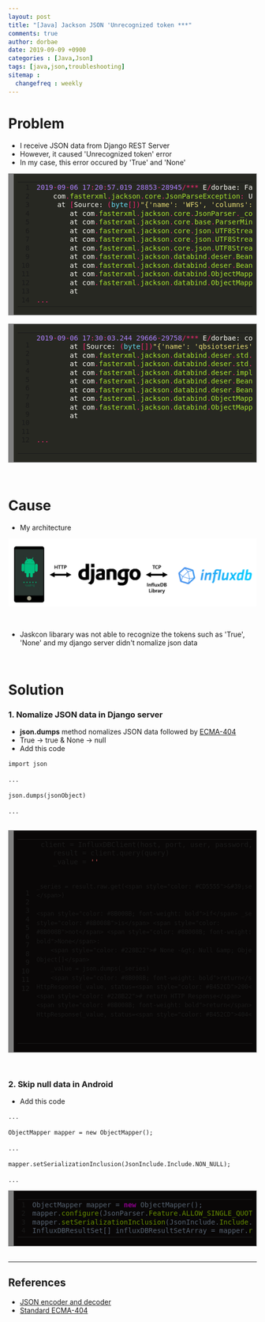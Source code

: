 ```yaml
---
layout: post
title: "[Java] Jackson JSON 'Unrecognized token ***"
comments: true
author: dorbae
date: 2019-09-09 +0900
categories : [Java,Json]
tags: [java,json,troubleshooting]
sitemap :
  changefreq : weekly
---
```


# Problem
* I receive JSON data from Django REST Server
* However, it caused 'Unrecognized token' error
* In my case, this error occured by 'True' and 'None'

<div markdown="1" style="background: #272822; overflow:auto;width:auto;border:solid gray;border-width:.1em .1em .1em .8em;padding:.2em .6em;"><table><tr><td><pre style="margin: 0; line-height: 125%"> 1
 2
 3
 4
 5
 6
 7
 8
 9
10
11
12
13
14</pre></td><td><pre style="margin: 0; line-height: 125%"><span style="color: #ae81ff">2019</span><span style="color: #f92672">-</span><span style="color: #ae81ff">09</span><span style="color: #f92672">-</span><span style="color: #ae81ff">06</span> <span style="color: #ae81ff">17</span><span style="color: #f92672">:</span><span style="color: #ae81ff">20</span><span style="color: #f92672">:</span><span style="color: #ae81ff">57.019</span> <span style="color: #ae81ff">28853</span><span style="color: #f92672">-</span><span style="color: #ae81ff">28945</span><span style="color: #f92672">/***</span> <span style="color: #f8f8f2">E</span><span style="color: #f92672">/</span><span style="color: #f8f8f2">dorbae:</span> <span style="color: #f8f8f2">Failed</span> <span style="color: #f8f8f2">to</span> <span style="color: #f8f8f2">get</span> <span style="color: #f8f8f2">DB</span> <span style="color: #f8f8f2">data</span><span style="color: #f92672">.</span>
    <span style="color: #f8f8f2">com</span><span style="color: #f92672">.</span><span style="color: #a6e22e">fasterxml</span><span style="color: #f92672">.</span><span style="color: #a6e22e">jackson</span><span style="color: #f92672">.</span><span style="color: #a6e22e">core</span><span style="color: #f92672">.</span><span style="color: #a6e22e">JsonParseException</span><span style="color: #f92672">:</span> <span style="color: #f8f8f2">Unrecognized</span> <span style="color: #f8f8f2">token</span> <span style="color: #960050; background-color: #1e0010">&#39;</span><span style="color: #f8f8f2">True</span><span style="color: #960050; background-color: #1e0010">&#39;</span><span style="color: #f92672">:</span> <span style="color: #f8f8f2">was</span> <span style="color: #f8f8f2">expecting</span> <span style="color: #f92672">(</span><span style="color: #960050; background-color: #1e0010">&#39;</span><span style="color: #66d9ef">true</span><span style="color: #960050; background-color: #1e0010">&#39;</span><span style="color: #f92672">,</span> <span style="color: #960050; background-color: #1e0010">&#39;</span><span style="color: #66d9ef">false</span><span style="color: #960050; background-color: #1e0010">&#39;</span> <span style="color: #f8f8f2">or</span> <span style="color: #960050; background-color: #1e0010">&#39;</span><span style="color: #66d9ef">null</span><span style="color: #960050; background-color: #1e0010">&#39;</span><span style="color: #f92672">)</span>
     <span style="color: #f8f8f2">at</span> <span style="color: #f92672">[</span><span style="color: #f8f8f2">Source:</span> <span style="color: #f92672">(</span><span style="color: #66d9ef">byte</span><span style="color: #f92672">[])</span><span style="color: #e6db74">&quot;{&#39;name&#39;: &#39;WFS&#39;, &#39;columns&#39;: [&#39;time&#39;, &#39;current&#39;], &#39;values&#39;: [[&#39;2019-08-24T15:20:31+09:00&#39;, 7], [&#39;2019-08-24T11:28:41+09:00&#39;, 6], [&#39;2019-08-24T06:29:02+09:00&#39;, 4], [&#39;2019-08-24T05:50:00+09:00&#39;, 4], [&#39;2019-08-24T02:15:17+09:00&#39;, 2], [&#39;2019-08-24T02:15:12+09:00&#39;, 2], [&#39;2019-08-23T18:05:16+09:00&#39;, 2], [&#39;2019-08-23T17:24:44+09:00&#39;, 4], [&#39;2019-08-23T17:22:04+09:00&#39;, 2], [&#39;2019-08-23T17:21:59+09:00&#39;, 2], [&#39;2019-08-23T06:36:24+09:00&#39;, 4], [&#39;2019-08-23T03:45:43+09:00&#39;, 2], [&#39;2019-08-23T03:45:38+09:00&#39;, 2],&quot;</span><span style="color: #f92672">[</span><span style="color: #f8f8f2">truncated</span> <span style="color: #ae81ff">1953313</span> <span style="color: #f8f8f2">bytes</span><span style="color: #f92672">];</span> <span style="color: #f8f8f2">line:</span> <span style="color: #ae81ff">1</span><span style="color: #f92672">,</span> <span style="color: #f8f8f2">column:</span> <span style="color: #ae81ff">1953814</span><span style="color: #f92672">]</span>
        <span style="color: #f8f8f2">at</span> <span style="color: #f8f8f2">com</span><span style="color: #f92672">.</span><span style="color: #a6e22e">fasterxml</span><span style="color: #f92672">.</span><span style="color: #a6e22e">jackson</span><span style="color: #f92672">.</span><span style="color: #a6e22e">core</span><span style="color: #f92672">.</span><span style="color: #a6e22e">JsonParser</span><span style="color: #f92672">.</span><span style="color: #a6e22e">_constructError</span><span style="color: #f92672">(</span><span style="color: #f8f8f2">JsonParser</span><span style="color: #f92672">.</span><span style="color: #a6e22e">java</span><span style="color: #f92672">:</span><span style="color: #ae81ff">1804</span><span style="color: #f92672">)</span>
        <span style="color: #f8f8f2">at</span> <span style="color: #f8f8f2">com</span><span style="color: #f92672">.</span><span style="color: #a6e22e">fasterxml</span><span style="color: #f92672">.</span><span style="color: #a6e22e">jackson</span><span style="color: #f92672">.</span><span style="color: #a6e22e">core</span><span style="color: #f92672">.</span><span style="color: #a6e22e">base</span><span style="color: #f92672">.</span><span style="color: #a6e22e">ParserMinimalBase</span><span style="color: #f92672">.</span><span style="color: #a6e22e">_reportError</span><span style="color: #f92672">(</span><span style="color: #f8f8f2">ParserMinimalBase</span><span style="color: #f92672">.</span><span style="color: #a6e22e">java</span><span style="color: #f92672">:</span><span style="color: #ae81ff">703</span><span style="color: #f92672">)</span>
        <span style="color: #f8f8f2">at</span> <span style="color: #f8f8f2">com</span><span style="color: #f92672">.</span><span style="color: #a6e22e">fasterxml</span><span style="color: #f92672">.</span><span style="color: #a6e22e">jackson</span><span style="color: #f92672">.</span><span style="color: #a6e22e">core</span><span style="color: #f92672">.</span><span style="color: #a6e22e">json</span><span style="color: #f92672">.</span><span style="color: #a6e22e">UTF8StreamJsonParser</span><span style="color: #f92672">.</span><span style="color: #a6e22e">_reportInvalidToken</span><span style="color: #f92672">(</span><span style="color: #f8f8f2">UTF8StreamJsonParser</span><span style="color: #f92672">.</span><span style="color: #a6e22e">java</span><span style="color: #f92672">:</span><span style="color: #ae81ff">3532</span><span style="color: #f92672">)</span>
        <span style="color: #f8f8f2">at</span> <span style="color: #f8f8f2">com</span><span style="color: #f92672">.</span><span style="color: #a6e22e">fasterxml</span><span style="color: #f92672">.</span><span style="color: #a6e22e">jackson</span><span style="color: #f92672">.</span><span style="color: #a6e22e">core</span><span style="color: #f92672">.</span><span style="color: #a6e22e">json</span><span style="color: #f92672">.</span><span style="color: #a6e22e">UTF8StreamJsonParser</span><span style="color: #f92672">.</span><span style="color: #a6e22e">_handleUnexpectedValue</span><span style="color: #f92672">(</span><span style="color: #f8f8f2">UTF8StreamJsonParser</span><span style="color: #f92672">.</span><span style="color: #a6e22e">java</span><span style="color: #f92672">:</span><span style="color: #ae81ff">2627</span><span style="color: #f92672">)</span>
        <span style="color: #f8f8f2">at</span> <span style="color: #f8f8f2">com</span><span style="color: #f92672">.</span><span style="color: #a6e22e">fasterxml</span><span style="color: #f92672">.</span><span style="color: #a6e22e">jackson</span><span style="color: #f92672">.</span><span style="color: #a6e22e">core</span><span style="color: #f92672">.</span><span style="color: #a6e22e">json</span><span style="color: #f92672">.</span><span style="color: #a6e22e">UTF8StreamJsonParser</span><span style="color: #f92672">.</span><span style="color: #a6e22e">nextFieldName</span><span style="color: #f92672">(</span><span style="color: #f8f8f2">UTF8StreamJsonParser</span><span style="color: #f92672">.</span><span style="color: #a6e22e">java</span><span style="color: #f92672">:</span><span style="color: #ae81ff">1053</span><span style="color: #f92672">)</span>
        <span style="color: #f8f8f2">at</span> <span style="color: #f8f8f2">com</span><span style="color: #f92672">.</span><span style="color: #a6e22e">fasterxml</span><span style="color: #f92672">.</span><span style="color: #a6e22e">jackson</span><span style="color: #f92672">.</span><span style="color: #a6e22e">databind</span><span style="color: #f92672">.</span><span style="color: #a6e22e">deser</span><span style="color: #f92672">.</span><span style="color: #a6e22e">BeanDeserializer</span><span style="color: #f92672">.</span><span style="color: #a6e22e">vanillaDeserialize</span><span style="color: #f92672">(</span><span style="color: #f8f8f2">BeanDeserializer</span><span style="color: #f92672">.</span><span style="color: #a6e22e">java</span><span style="color: #f92672">:</span><span style="color: #ae81ff">295</span><span style="color: #f92672">)</span>
        <span style="color: #f8f8f2">at</span> <span style="color: #f8f8f2">com</span><span style="color: #f92672">.</span><span style="color: #a6e22e">fasterxml</span><span style="color: #f92672">.</span><span style="color: #a6e22e">jackson</span><span style="color: #f92672">.</span><span style="color: #a6e22e">databind</span><span style="color: #f92672">.</span><span style="color: #a6e22e">deser</span><span style="color: #f92672">.</span><span style="color: #a6e22e">BeanDeserializer</span><span style="color: #f92672">.</span><span style="color: #a6e22e">deserialize</span><span style="color: #f92672">(</span><span style="color: #f8f8f2">BeanDeserializer</span><span style="color: #f92672">.</span><span style="color: #a6e22e">java</span><span style="color: #f92672">:</span><span style="color: #ae81ff">151</span><span style="color: #f92672">)</span>
        <span style="color: #f8f8f2">at</span> <span style="color: #f8f8f2">com</span><span style="color: #f92672">.</span><span style="color: #a6e22e">fasterxml</span><span style="color: #f92672">.</span><span style="color: #a6e22e">jackson</span><span style="color: #f92672">.</span><span style="color: #a6e22e">databind</span><span style="color: #f92672">.</span><span style="color: #a6e22e">ObjectMapper</span><span style="color: #f92672">.</span><span style="color: #a6e22e">_readMapAndClose</span><span style="color: #f92672">(</span><span style="color: #f8f8f2">ObjectMapper</span><span style="color: #f92672">.</span><span style="color: #a6e22e">java</span><span style="color: #f92672">:</span><span style="color: #ae81ff">4013</span><span style="color: #f92672">)</span>
        <span style="color: #f8f8f2">at</span> <span style="color: #f8f8f2">com</span><span style="color: #f92672">.</span><span style="color: #a6e22e">fasterxml</span><span style="color: #f92672">.</span><span style="color: #a6e22e">jackson</span><span style="color: #f92672">.</span><span style="color: #a6e22e">databind</span><span style="color: #f92672">.</span><span style="color: #a6e22e">ObjectMapper</span><span style="color: #f92672">.</span><span style="color: #a6e22e">readValue</span><span style="color: #f92672">(</span><span style="color: #f8f8f2">ObjectMapper</span><span style="color: #f92672">.</span><span style="color: #a6e22e">java</span><span style="color: #f92672">:</span><span style="color: #ae81ff">3091</span><span style="color: #f92672">)</span>
        <span style="color: #f8f8f2">at</span> 
<span style="color: #f92672">...</span>
</pre></td></tr></table></div>

<br />

<div markdown="1" style="background: #272822; overflow:auto;width:auto;border:solid gray;border-width:.1em .1em .1em .8em;padding:.2em .6em;"><table><tr><td><pre style="margin: 0; line-height: 125%"> 1
 2
 3
 4
 5
 6
 7
 8
 9
10
11
12</pre></td><td><pre style="margin: 0; line-height: 125%"><span style="color: #ae81ff">2019</span><span style="color: #f92672">-</span><span style="color: #ae81ff">09</span><span style="color: #f92672">-</span><span style="color: #ae81ff">06</span> <span style="color: #ae81ff">17</span><span style="color: #f92672">:</span><span style="color: #ae81ff">30</span><span style="color: #f92672">:</span><span style="color: #ae81ff">03.244</span> <span style="color: #ae81ff">29666</span><span style="color: #f92672">-</span><span style="color: #ae81ff">29758</span><span style="color: #f92672">/***</span> <span style="color: #f8f8f2">E</span><span style="color: #f92672">/</span><span style="color: #f8f8f2">dorbae:</span> <span style="color: #f8f8f2">com</span><span style="color: #f92672">.</span><span style="color: #a6e22e">fasterxml</span><span style="color: #f92672">.</span><span style="color: #a6e22e">jackson</span><span style="color: #f92672">.</span><span style="color: #a6e22e">databind</span><span style="color: #f92672">.</span><span style="color: #a6e22e">JsonMappingException</span><span style="color: #f92672">:</span> <span style="color: #f8f8f2">Unrecognized</span> <span style="color: #f8f8f2">token</span> <span style="color: #960050; background-color: #1e0010">&#39;</span><span style="color: #f8f8f2">None</span><span style="color: #960050; background-color: #1e0010">&#39;</span><span style="color: #f92672">:</span> <span style="color: #f8f8f2">was</span> <span style="color: #f8f8f2">expecting</span> <span style="color: #960050; background-color: #1e0010">&#39;</span><span style="color: #66d9ef">null</span><span style="color: #960050; background-color: #1e0010">&#39;</span><span style="color: #f92672">,</span> <span style="color: #960050; background-color: #1e0010">&#39;</span><span style="color: #66d9ef">true</span><span style="color: #960050; background-color: #1e0010">&#39;</span><span style="color: #f92672">,</span> <span style="color: #960050; background-color: #1e0010">&#39;</span><span style="color: #66d9ef">false</span><span style="color: #960050; background-color: #1e0010">&#39;</span> <span style="color: #f8f8f2">or</span> <span style="color: #f8f8f2">NaN</span>
        <span style="color: #f8f8f2">at</span> <span style="color: #f92672">[</span><span style="color: #f8f8f2">Source:</span> <span style="color: #f92672">(</span><span style="color: #66d9ef">byte</span><span style="color: #f92672">[])</span><span style="color: #e6db74">&quot;{&#39;name&#39;: &#39;qbsiotseries&#39;, &#39;columns&#39;: [&#39;time&#39;, &#39;TEMPERATURE&#39;, &#39;HUMIDITY&#39;, &#39;CO2PPM&#39;, &#39;ILLUMINANCE&#39;, &#39;VALUE00&#39;, &#39;VALUE01&#39;, &#39;VALUE02&#39;, &#39;VALUE03&#39;], &#39;values&#39;: [[&#39;2019-08-23T08:00:00Z&#39;, None, None, None, None, None, None, None, None], [&#39;2019-08-23T09:00:00Z&#39;, None, None, None, None, None, None, None, None], [&#39;2019-08-23T10:00:00Z&#39;, None, None, None, None, None, None, None, None], [&#39;2019-08-23T11:00:00Z&#39;, None, None, None, None, None, None, None, None], [&#39;2019-08-23T12:00:00Z&#39;, None, None, None, None, No&quot;</span><span style="color: #f92672">[</span><span style="color: #f8f8f2">truncated</span> <span style="color: #ae81ff">25509</span> <span style="color: #f8f8f2">bytes</span><span style="color: #f92672">];</span> <span style="color: #f8f8f2">line:</span> <span style="color: #ae81ff">1</span><span style="color: #f92672">,</span> <span style="color: #f8f8f2">column:</span> <span style="color: #ae81ff">179</span><span style="color: #f92672">]</span> <span style="color: #f92672">(</span><span style="color: #f8f8f2">through</span> <span style="color: #f8f8f2">reference</span> <span style="color: #f8f8f2">chain:</span> <span style="color: #f92672">***.</span><span style="color: #a6e22e">InfluxDBResultSet</span><span style="color: #f92672">[</span><span style="color: #e6db74">&quot;values&quot;</span><span style="color: #f92672">]-&gt;</span><span style="color: #f8f8f2">java</span><span style="color: #f92672">.</span><span style="color: #a6e22e">lang</span><span style="color: #f92672">.</span><span style="color: #a6e22e">Object</span><span style="color: #f92672">[][</span><span style="color: #ae81ff">0</span><span style="color: #f92672">])</span>
        <span style="color: #f8f8f2">at</span> <span style="color: #f8f8f2">com</span><span style="color: #f92672">.</span><span style="color: #a6e22e">fasterxml</span><span style="color: #f92672">.</span><span style="color: #a6e22e">jackson</span><span style="color: #f92672">.</span><span style="color: #a6e22e">databind</span><span style="color: #f92672">.</span><span style="color: #a6e22e">deser</span><span style="color: #f92672">.</span><span style="color: #a6e22e">std</span><span style="color: #f92672">.</span><span style="color: #a6e22e">ObjectArrayDeserializer</span><span style="color: #f92672">.</span><span style="color: #a6e22e">deserialize</span><span style="color: #f92672">(</span><span style="color: #f8f8f2">ObjectArrayDeserializer</span><span style="color: #f92672">.</span><span style="color: #a6e22e">java</span><span style="color: #f92672">:</span><span style="color: #ae81ff">206</span><span style="color: #f92672">)</span>
        <span style="color: #f8f8f2">at</span> <span style="color: #f8f8f2">com</span><span style="color: #f92672">.</span><span style="color: #a6e22e">fasterxml</span><span style="color: #f92672">.</span><span style="color: #a6e22e">jackson</span><span style="color: #f92672">.</span><span style="color: #a6e22e">databind</span><span style="color: #f92672">.</span><span style="color: #a6e22e">deser</span><span style="color: #f92672">.</span><span style="color: #a6e22e">std</span><span style="color: #f92672">.</span><span style="color: #a6e22e">ObjectArrayDeserializer</span><span style="color: #f92672">.</span><span style="color: #a6e22e">deserialize</span><span style="color: #f92672">(</span><span style="color: #f8f8f2">ObjectArrayDeserializer</span><span style="color: #f92672">.</span><span style="color: #a6e22e">java</span><span style="color: #f92672">:</span><span style="color: #ae81ff">21</span><span style="color: #f92672">)</span>
        <span style="color: #f8f8f2">at</span> <span style="color: #f8f8f2">com</span><span style="color: #f92672">.</span><span style="color: #a6e22e">fasterxml</span><span style="color: #f92672">.</span><span style="color: #a6e22e">jackson</span><span style="color: #f92672">.</span><span style="color: #a6e22e">databind</span><span style="color: #f92672">.</span><span style="color: #a6e22e">deser</span><span style="color: #f92672">.</span><span style="color: #a6e22e">impl</span><span style="color: #f92672">.</span><span style="color: #a6e22e">MethodProperty</span><span style="color: #f92672">.</span><span style="color: #a6e22e">deserializeAndSet</span><span style="color: #f92672">(</span><span style="color: #f8f8f2">MethodProperty</span><span style="color: #f92672">.</span><span style="color: #a6e22e">java</span><span style="color: #f92672">:</span><span style="color: #ae81ff">127</span><span style="color: #f92672">)</span>
        <span style="color: #f8f8f2">at</span> <span style="color: #f8f8f2">com</span><span style="color: #f92672">.</span><span style="color: #a6e22e">fasterxml</span><span style="color: #f92672">.</span><span style="color: #a6e22e">jackson</span><span style="color: #f92672">.</span><span style="color: #a6e22e">databind</span><span style="color: #f92672">.</span><span style="color: #a6e22e">deser</span><span style="color: #f92672">.</span><span style="color: #a6e22e">BeanDeserializer</span><span style="color: #f92672">.</span><span style="color: #a6e22e">vanillaDeserialize</span><span style="color: #f92672">(</span><span style="color: #f8f8f2">BeanDeserializer</span><span style="color: #f92672">.</span><span style="color: #a6e22e">java</span><span style="color: #f92672">:</span><span style="color: #ae81ff">288</span><span style="color: #f92672">)</span>
        <span style="color: #f8f8f2">at</span> <span style="color: #f8f8f2">com</span><span style="color: #f92672">.</span><span style="color: #a6e22e">fasterxml</span><span style="color: #f92672">.</span><span style="color: #a6e22e">jackson</span><span style="color: #f92672">.</span><span style="color: #a6e22e">databind</span><span style="color: #f92672">.</span><span style="color: #a6e22e">deser</span><span style="color: #f92672">.</span><span style="color: #a6e22e">BeanDeserializer</span><span style="color: #f92672">.</span><span style="color: #a6e22e">deserialize</span><span style="color: #f92672">(</span><span style="color: #f8f8f2">BeanDeserializer</span><span style="color: #f92672">.</span><span style="color: #a6e22e">java</span><span style="color: #f92672">:</span><span style="color: #ae81ff">151</span><span style="color: #f92672">)</span>
        <span style="color: #f8f8f2">at</span> <span style="color: #f8f8f2">com</span><span style="color: #f92672">.</span><span style="color: #a6e22e">fasterxml</span><span style="color: #f92672">.</span><span style="color: #a6e22e">jackson</span><span style="color: #f92672">.</span><span style="color: #a6e22e">databind</span><span style="color: #f92672">.</span><span style="color: #a6e22e">ObjectMapper</span><span style="color: #f92672">.</span><span style="color: #a6e22e">_readMapAndClose</span><span style="color: #f92672">(</span><span style="color: #f8f8f2">ObjectMapper</span><span style="color: #f92672">.</span><span style="color: #a6e22e">java</span><span style="color: #f92672">:</span><span style="color: #ae81ff">4013</span><span style="color: #f92672">)</span>
        <span style="color: #f8f8f2">at</span> <span style="color: #f8f8f2">com</span><span style="color: #f92672">.</span><span style="color: #a6e22e">fasterxml</span><span style="color: #f92672">.</span><span style="color: #a6e22e">jackson</span><span style="color: #f92672">.</span><span style="color: #a6e22e">databind</span><span style="color: #f92672">.</span><span style="color: #a6e22e">ObjectMapper</span><span style="color: #f92672">.</span><span style="color: #a6e22e">readValue</span><span style="color: #f92672">(</span><span style="color: #f8f8f2">ObjectMapper</span><span style="color: #f92672">.</span><span style="color: #a6e22e">java</span><span style="color: #f92672">:</span><span style="color: #ae81ff">3091</span><span style="color: #f92672">)</span>
        <span style="color: #f8f8f2">at</span> 
 
 <span style="color: #f92672">...</span>
</pre></td></tr></table></div>


<br />

# Cause
* My architecture

![screenshot001](/assets/images/posts/2019/09/2019-09-09-java-json-unrecognizedtoken-001.png)

<br />

* Jaskcon libarary was not able to recognize the tokens such as 'True', 'None' and my django server didn't nomalize json data

<br />

# Solution
### 1. Nomalize JSON data in Django server
* **json.dumps** method nomalizes JSON data followed by [ECMA-404]([http://www.ecma-international.org/publications/standards/Ecma-404.htm)
* True -> true & None -> null
* Add this code

```
import json

...

json.dumps(jsonObject)

...

```

<br />

<div markdown="1" style="background: #090707; overflow:auto;width:auto;border:solid gray;border-width:.1em .1em .1em .8em;padding:.2em .6em;"><table><tr><td><pre style="margin: 0; line-height: 125%"> 1
 2
 3
 4
 5
 6
 7
 8
 9
10
11
12</pre></td><td><pre style="margin: 0; line-height: 125%"> client = InfluxDBClient(host, port, user, password, db_name)
    result = client.query(query)
    _value = <span style="color: #CD5555">&#39;&#39;</span>

    _series = result.raw.get(<span style="color: #CD5555">&#39;series&#39;</span>)

    <span style="color: #8B008B; font-weight: bold">if</span> _series <span style="color: #8B008B">is</span> <span style="color: #8B008B">not</span> <span style="color: #8B008B; font-weight: bold">None</span>:
        <span style="color: #228B22"># None -&gt; Null &amp; Object -&gt; Object[]</span>
        _value = json.dumps(_series)
        <span style="color: #8B008B; font-weight: bold">return</span> HttpResponse(_value, status=<span style="color: #B452CD">200</span>)
    <span style="color: #228B22"># return HTTP Response</span>
    <span style="color: #8B008B; font-weight: bold">return</span> HttpResponse(_value, status=<span style="color: #B452CD">404</span>)
</pre></td></tr></table></div>

<br />

### 2. Skip null data in Android
* Add this code

```
...

ObjectMapper mapper = new ObjectMapper();

...

mapper.setSerializationInclusion(JsonInclude.Include.NON_NULL);

...

```

<div markdown="1" style="background: #090707; overflow:auto;width:auto;border:solid gray;border-width:.1em .1em .1em .8em;padding:.2em .6em;"><table><tr><td><pre style="margin: 0; line-height: 125%">1
2
3
4</pre></td><td><pre style="margin: 0; line-height: 125%; color: #566270">ObjectMapper mapper = <span style="color: #8B008B; font-weight: bold">new</span> ObjectMapper();
mapper.<span style="color: #658b00">configure</span>(JsonParser.<span style="color: #658b00">Feature</span>.<span style="color: #658b00">ALLOW_SINGLE_QUOTES</span>, <span style="color: #8B008B; font-weight: bold">true</span>); <span style="color: #228B22">// 싱글 쿼테이션 허용</span>
mapper.<span style="color: #658b00">setSerializationInclusion</span>(JsonInclude.<span style="color: #658b00">Include</span>.<span style="color: #658b00">NON_NULL</span>);
InfluxDBResultSet[] influxDBResultSetArray = mapper.<span style="color: #658b00">readValue</span>(data, InfluxDBResultSet[].<span style="color: #658b00">class</span>);
</pre></td></tr></table></div>



<br />

------------

## References
* [JSON encoder and decoder](https://docs.python.org/3/library/json.html)
* [Standard ECMA-404](http://www.ecma-international.org/publications/standards/Ecma-404.htm)
